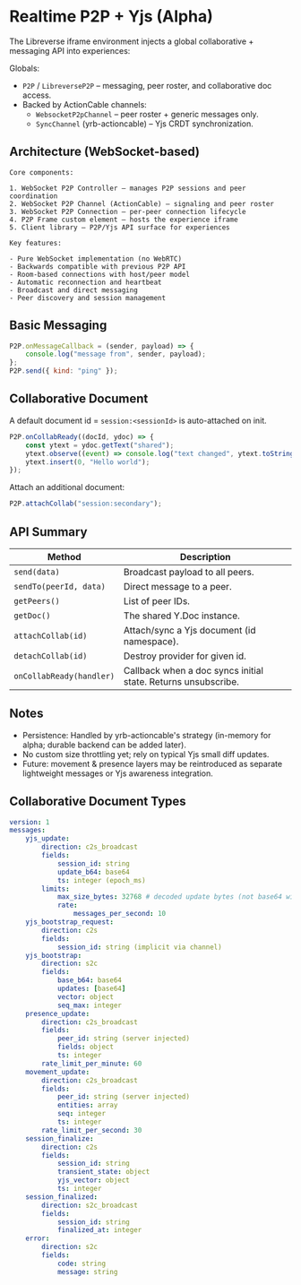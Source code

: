 # Realtime P2P + Yjs (Alpha)

<!-- markdownlint-disable MD046 -->

The Libreverse iframe environment injects a global collaborative + messaging API into experiences:

Globals:

- `P2P` / `LibreverseP2P` – messaging, peer roster, and collaborative doc access.
- Backed by ActionCable channels:
    - `WebsocketP2pChannel` – peer roster + generic messages only.
    - `SyncChannel` (yrb-actioncable) – Yjs CRDT synchronization.

## Architecture (WebSocket-based)

    Core components:

    1. WebSocket P2P Controller – manages P2P sessions and peer coordination
    2. WebSocket P2P Channel (ActionCable) – signaling and peer roster
    3. WebSocket P2P Connection – per-peer connection lifecycle
    4. P2P Frame custom element – hosts the experience iframe
    5. Client library – P2P/Yjs API surface for experiences

    Key features:

    - Pure WebSocket implementation (no WebRTC)
    - Backwards compatible with previous P2P API
    - Room-based connections with host/peer model
    - Automatic reconnection and heartbeat
    - Broadcast and direct messaging
    - Peer discovery and session management

## Basic Messaging

```js
P2P.onMessageCallback = (sender, payload) => {
    console.log("message from", sender, payload);
};
P2P.send({ kind: "ping" });
```

## Collaborative Document

A default document id = `session:<sessionId>` is auto-attached on init.

```js
P2P.onCollabReady((docId, ydoc) => {
    const ytext = ydoc.getText("shared");
    ytext.observe((event) => console.log("text changed", ytext.toString()));
    ytext.insert(0, "Hello world");
});
```

Attach an additional document:

```js
P2P.attachCollab("session:secondary");
```

## API Summary

| Method                   | Description                                                   |
| ------------------------ | ------------------------------------------------------------- |
| `send(data)`             | Broadcast payload to all peers.                               |
| `sendTo(peerId, data)`   | Direct message to a peer.                                     |
| `getPeers()`             | List of peer IDs.                                             |
| `getDoc()`               | The shared Y.Doc instance.                                    |
| `attachCollab(id)`       | Attach/sync a Yjs document (id namespace).                    |
| `detachCollab(id)`       | Destroy provider for given id.                                |
| `onCollabReady(handler)` | Callback when a doc syncs initial state. Returns unsubscribe. |

## Notes

- Persistence: Handled by yrb-actioncable's strategy (in-memory for alpha; durable backend can be added later).
- No custom size throttling yet; rely on typical Yjs small diff updates.
- Future: movement & presence layers may be reintroduced as separate lightweight messages or Yjs awareness integration.

## Collaborative Document Types

```yml
version: 1
messages:
    yjs_update:
        direction: c2s_broadcast
        fields:
            session_id: string
            update_b64: base64
            ts: integer (epoch_ms)
        limits:
            max_size_bytes: 32768 # decoded update bytes (not base64 wire length)
            rate:
                messages_per_second: 10
    yjs_bootstrap_request:
        direction: c2s
        fields:
            session_id: string (implicit via channel)
    yjs_bootstrap:
        direction: s2c
        fields:
            base_b64: base64
            updates: [base64]
            vector: object
            seq_max: integer
    presence_update:
        direction: c2s_broadcast
        fields:
            peer_id: string (server injected)
            fields: object
            ts: integer
        rate_limit_per_minute: 60
    movement_update:
        direction: c2s_broadcast
        fields:
            peer_id: string (server injected)
            entities: array
            seq: integer
            ts: integer
        rate_limit_per_second: 30
    session_finalize:
        direction: c2s
        fields:
            session_id: string
            transient_state: object
            yjs_vector: object
            ts: integer
    session_finalized:
        direction: s2c_broadcast
        fields:
            session_id: string
            finalized_at: integer
    error:
        direction: s2c
        fields:
            code: string
            message: string
```
